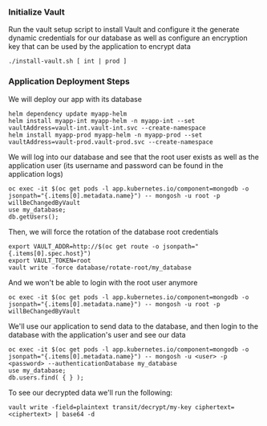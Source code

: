 ### Initialize Vault
Run the vault setup script to install Vault and configure it the generate dynamic credentials for our database as well as configure an encryption key that can be used by the application to encrypt data

    ./install-vault.sh [ int | prod ]

### Application Deployment Steps

We will deploy our app with its database
    
    helm dependency update myapp-helm
    helm install myapp-int myapp-helm -n myapp-int --set vaultAddress=vault-int.vault-int.svc --create-namespace
    helm install myapp-prod myapp-helm -n myapp-prod --set vaultAddress=vault-prod.vault-prod.svc --create-namespace

We will log into our database and see that the root user exists as well as the application user (its username and password can be found in the application logs)

    oc exec -it $(oc get pods -l app.kubernetes.io/component=mongodb -o jsonpath="{.items[0].metadata.name}") -- mongosh -u root -p willBeChangedByVault
    use my_database;
    db.getUsers();

Then, we will force the rotation of the database root credentials
    
    export VAULT_ADDR=http://$(oc get route -o jsonpath="{.items[0].spec.host}")
    export VAULT_TOKEN=root
    vault write -force database/rotate-root/my_database

And we won't be able to login with the root user anymore

    oc exec -it $(oc get pods -l app.kubernetes.io/component=mongodb -o jsonpath="{.items[0].metadata.name}") -- mongosh -u root -p willBeChangedByVault

We'll use our application to send data to the database, and then login to the database with the application's user and see our data

    oc exec -it $(oc get pods -l app.kubernetes.io/component=mongodb -o jsonpath="{.items[0].metadata.name}") -- mongosh -u <user> -p <password> --authenticationDatabase my_database
    use my_database;
    db.users.find( { } );

To see our decrypted data we'll run the following:

    vault write -field=plaintext transit/decrypt/my-key ciphertext=<ciphertext> | base64 -d

